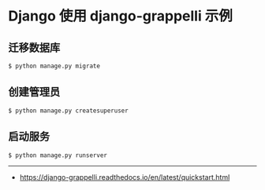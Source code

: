 # Django 使用 django-grappelli 示例


## 迁移数据库

    $ python manage.py migrate

## 创建管理员

    $ python manage.py createsuperuser

## 启动服务

    $ python manage.py runserver


---

- https://django-grappelli.readthedocs.io/en/latest/quickstart.html
